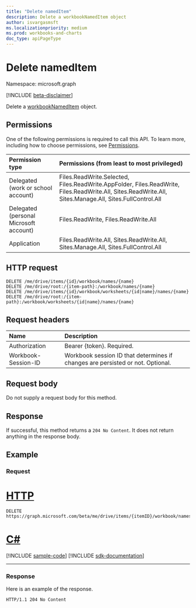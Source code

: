 ```yaml
---
title: "Delete namedItem"
description: Delete a workbookNamedItem object
author: isvargasmsft
ms.localizationpriority: medium
ms.prod: workbooks-and-charts
doc_type: apiPageType
---
```


# Delete namedItem

Namespace: microsoft.graph

[!INCLUDE [beta-disclaimer](../../includes/beta-disclaimer.md)]

Delete a [workbookNamedItem](../resources/workbooknameditem.md) object.

## Permissions
One of the following permissions is required to call this API. To learn more, including how to choose permissions, see [Permissions](/graph/permissions-reference).

|Permission type      | Permissions (from least to most privileged)              |
|:--------------------|:---------------------------------------------------------|
|Delegated (work or school account) | Files.ReadWrite.Selected, Files.ReadWrite.AppFolder, Files.ReadWrite, Files.ReadWrite.All, Sites.ReadWrite.All, Sites.Manage.All, Sites.FullControl.All    |
|Delegated (personal Microsoft account) | Files.ReadWrite, Files.ReadWrite.All    |
|Application | Files.ReadWrite.All, Sites.ReadWrite.All, Sites.Manage.All, Sites.FullControl.All   |

## HTTP request

<!-- { "blockType": "ignored" } -->

```http
DELETE /me/drive/items/{id}/workbook/names/{name}
DELETE /me/drive/root:/{item-path}:/workbook/names/{name}
DELETE /me/drive/items/{id}/workbook/worksheets/{id|name}/names/{name}
DELETE /me/drive/root:/{item-path}:/workbook/worksheets/{id|name}/names/{name}
```

## Request headers
| Name       | Description|
|:---------------|:----------|
| Authorization  | Bearer {token}. Required. |
| Workbook-Session-ID  | Workbook session ID that determines if changes are persisted or not. Optional.|

## Request body
Do not supply a request body for this method.

## Response

If successful, this method returns a `204 No Content`. It does not return anything in the response body.


## Example
### Request

# [HTTP](#tab/http)
<!-- {
  "blockType": "request",
  "name": "delete_nameditem"
}-->

```http
DELETE https://graph.microsoft.com/beta/me/drive/items/{itemID}/workbook/names/{name}
```

# [C#](#tab/csharp)
[!INCLUDE [sample-code](../includes/snippets/csharp/delete-nameditem-csharp-snippets.md)]
[!INCLUDE [sdk-documentation](../includes/snippets/snippets-sdk-documentation-link.md)]

---


### Response
Here is an example of the response. 
<!-- {
  "blockType": "response",
  "isEmpty": true
} -->
```http
HTTP/1.1 204 No Content
```
